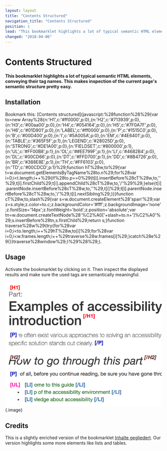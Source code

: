 ```yaml
---
layout: layout
title: "Contents Structured"
navigation_title: "Contents Structured"
position: 1
lead: "This bookmarklet highlights a lot of typical semantic HTML elements, conveying their tag names. This makes inspection of the current page's semantic structure pretty easy."
changed: "2018-04-06"
---
```


# Contents Structured

**This bookmarklet highlights a lot of typical semantic HTML elements, conveying their tag names. This makes inspection of the current page's semantic structure pretty easy.**

## Installation

Bookmark this: [Contents structured](javascript:%28function%28%29{var to=new Array%28{n:'H1',c:'#ff0000',p:0},{n:'H2',c:'#713939',p:0},{n:'H3',c:'#00aa00',p:0},{n:'H4',c:'#054164',p:0},{n:'H5',c:'#7F0A7F',p:0},{n:'H6',c:'#01D901',p:0},{n:'LABEL',c:'#ff0000',p:0},{n:'P',c:'#1515C0',p:0},{n:'B',c:'#00D400',p:0},{n:'I',c:'#5A005A',p:0},{n:'EM',c:'#4E6401',p:0},{n:'TABLE',c:'#365F5F',p:1},{n:'LEGEND',c:'#28025D',p:0},{n:'STRONG',c:'#DE1A00',p:0},{n:'FIELDSET',c:'#800000',p:1},{n:'UL',c:'#FF00B8',p:1},{n:'OL',c:'##EE799F',p:1},{n:'LI',c:'#4682B4',p:0},{n:'DL',c:'#00CD66',p:0},{n:'DT',c:'#FFD700',p:1},{n:'DD',c:'#8B4726',p:0},{n:'BR',c:'#388E8E',p:1},{n:'TH',c:'#FF6103',p:0},{n:'TD',c:'#00CDCD',p:1}%29;function hT%28w,to%29{var t=w.document.getElementsByTagName%28to.n%29;for%28var i=0;i<t.length;i++%29{if%28to.p==0%29{t[i].insertBefore%28cT%28w,to,''%29,t[i].firstChild%29;t[i].appendChild%28cT%28w,to,'/'%29%29;}else{t[i].parentNode.insertBefore%28cT%28w,to,''%29,t[i]%29;t[i].parentNode.insertBefore%28cT%28w,to,'/'%29,t[i].nextSibling%29;}}}function cT%28w,to,slash%29{var s=w.document.createElement%28'span'%29;var z=s.style;z.color=to.c;z.backgroundColor='#fff';z.backgroundImage='none';z.fontSize='14px';z.fontWeight='bold';z.position='absolute';var tn=w.document.createTextNode%28'%C2%A0['+slash+to.n+']%C2%A0'%29;s.insertBefore%28tn,s.firstChild%29;return s;}function traverse%28w%29{try{for%28var i=0;i<to.length;i++%29hT%28w,to[i]%29;for%28var i=0;i<w.frames.length;i++%29traverse%28w.frames[i]%29;}catch%28e%29{}}traverse%28window%29;}%29%28%29;).

## Usage

Activate the bookmarklet by clicking on it. Then inspect the displayed results and make sure the used tags are semantically meaningful.

![Results after firing "Contents structured" bookmarklet](_media/results-after-firing-contents-structured-bookmarklet.png){.image}

## Credits

This is a slightly enriched version of the bookmarklet [Inhalte gegliedert](http://testen.bitv-test.de/bookmarklets.html). Our version highlights some more elements like lists and tables.